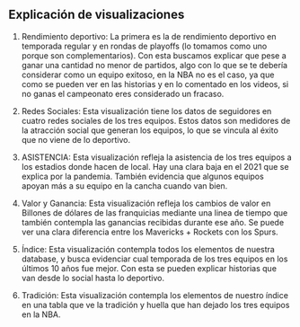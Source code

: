 ## Explicación de visualizaciones

1. Rendimiento deportivo: La primera es la de rendimiento deportivo en temporada regular y en rondas de playoffs (lo tomamos como uno porque son complementarios). Con esta buscamos explicar que pese a ganar una cantidad no menor de partidos, algo con lo que se te debería considerar como un equipo exitoso, en la NBA no es el caso, ya que como se pueden ver en las historias y en lo comentado en los videos, si no ganas el campeonato eres considerado un fracaso.

2. Redes Sociales: Esta visualización tiene los datos de seguidores en cuatro redes sociales de los tres equipos. Estos datos son medidores de la atracción social que generan los equipos, lo que se vincula al éxito que no viene de lo deportivo. 

3. ASISTENCIA: Esta visualización refleja la asistencia de los tres equipos a los estadios donde hacen de local. Hay una clara baja en el 2021 que se explica por la pandemia. También evidencia que algunos equipos apoyan más a su equipo en la cancha cuando van bien. 

4. Valor y Ganancia: Esta visualización refleja los cambios de valor en Billones de dólares de las franquicias mediante una linea de tiempo que también contempla las ganancias recibidas durante ese año. Se puede ver una clara diferencia entre los Mavericks + Rockets con los Spurs. 
   
5. Índice: Esta visualización contempla todos los elementos de nuestra database, y busca evidenciar cual temporada de los tres equipos en los últimos 10 años fue mejor. Con esta se pueden explicar historias que van desde lo social hasta lo deportivo.

6. Tradición: Esta visualización contempla los elementos de nuestro índice en una tabla que ve la tradición y huella que han dejado los tres equipos en la NBA. 